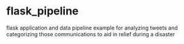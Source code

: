 # flask_pipeline
flask application and data pipeline example for analyzing tweets and categorizing those communications to aid in relief during a disaster
